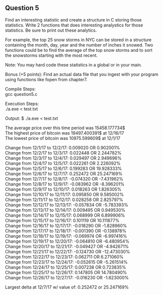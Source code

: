 ## Question 5

Find an interesting statistic and create a structure in C storing those statistics. Write 2 functions that does interesting analystics for those statistics. Be sure to print out these analytics.

For example, the top 25 snow storms in NYC can be stored in a structure containing the month, day, year and the number of inches it snowed. Two functions could be to find the average of the top snow storms and to sort the snowstorms starting with the most recent.

Note: You may hard code these statistics in a global or in your main.

Bonus (+5 points): Find an actual data file that you ingest with your program using functions like fopen from chapter7.

Compile Steps: 		 	 	 	
gcc question5.c 	 	 	 	 	

Execution Steps: 	 	 	 	
./a.exe < test.txt	 	 	 	

Output:
$ ./a.exe < test.txt 	 	 	 	 		 


The average price over this time period was 15458.177734$ 	 	 	 
The highest price of bitcoin was 19497.400391$ at 12/16/17		 	 	 	 	
The lowest price of bitcoin was 10975.599609$ at 12/1/17	 	 	  	 


Change from 12/1/17 to 12/2/17:   0.009020  OR   0.902001%	 	 		  	
Change from 12/2/17 to 12/3/17:   0.022448  OR   2.244782%  	 	 		 
Change from 12/3/17 to 12/4/17:   0.029497  OR   2.949696%	  		  	
Change from 12/4/17 to 12/5/17:   0.022261  OR   2.226092% 		 	 	  	
Change from 12/5/17 to 12/6/17:   0.199283  OR   19.928333%	 	 	 	 	 
Change from 12/6/17 to 12/7/17:   0.252472  OR   25.247169%	 	  		 
Change from 12/7/17 to 12/8/17:   -0.074320  OR   -7.431962%	  		 	 
Change from 12/8/17 to 12/9/17:   -0.083962  OR   -8.396201%	  	 	
Change from 12/9/17 to 12/10/17:   0.018263  OR   1.826305% 		 	  	
Change from 12/10/17 to 12/11/17:   0.095850  OR   9.585002%	 	 	 	 
Change from 12/11/17 to 12/12/17:   0.028258  OR   2.825797%	 	 	 	 
Change from 12/12/17 to 12/13/17:   -0.057834  OR   -5.783393% 		 	 	 
Change from 12/13/17 to 12/14/17:   0.009495  OR   0.949530%	 	 	 	 	 
Change from 12/14/17 to 12/15/17:   0.068999  OR   6.899906%	 	 	 	 
Change from 12/15/17 to 12/16/17:   0.101119  OR   10.111877%	 	 	 
Change from 12/16/17 to 12/17/17:   -0.018290  OR   -1.828960% 	 	 	 	
Change from 12/17/17 to 12/18/17:   -0.001390  OR   -0.138978%	  	 	 	 	 	
Change from 12/18/17 to 12/19/17:   -0.069974  OR   -6.997416% 	 	 	 		  	
Change from 12/19/17 to 12/20/17:   -0.064810  OR   -6.480954% 		  	
Change from 12/20/17 to 12/21/17:   -0.049427  OR   -4.942671% 		  		 
Change from 12/21/17 to 12/22/17:   -0.124730  OR   -12.473030%	 	 	 	 
Change from 12/22/17 to 12/23/17:   0.062711  OR   6.271060%	 	 	 
Change from 12/23/17 to 12/24/17:   -0.052615  OR   -5.261514% 		 	  	 	
Change from 12/24/17 to 12/25/17:   0.007238  OR   0.723835% 	 	 	 	 	
Change from 12/25/17 to 12/26/17:   0.147805  OR   14.780490% 	 		  	 	
Change from 12/26/17 to 12/27/17:   -0.016230  OR   -1.623000% 	 	 	 	 	
						
Largest delta at 12/7/17 w/ value of:    0.252472 or 25.247169%	 	 	 	 	 
	
